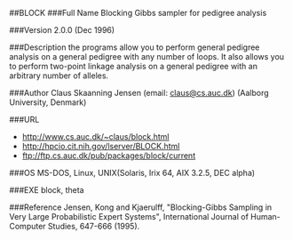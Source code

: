 ##BLOCK
###Full Name
Blocking Gibbs sampler for pedigree analysis

###Version
2.0.0 (Dec 1996)

###Description
the programs allow you to perform general pedigree analysis on a general pedigree with any number of loops. It also allows you to perform two-point linkage analysis on a general pedigree with an arbitrary number of alleles.

###Author
Claus Skaanning Jensen (email: claus@cs.auc.dk) (Aalborg University, Denmark)

###URL
* http://www.cs.auc.dk/~claus/block.html
*  http://hpcio.cit.nih.gov/lserver/BLOCK.html
* ftp://ftp.cs.auc.dk/pub/packages/block/current

###OS
MS-DOS, Linux, UNIX(Solaris, Irix 64, AIX 3.2.5, DEC alpha)

###EXE
block, theta

###Reference
Jensen, Kong and Kjaerulff, "Blocking-Gibbs Sampling in Very Large Probabilistic Expert Systems", International Journal of Human-Computer Studies, 647-666 (1995).


